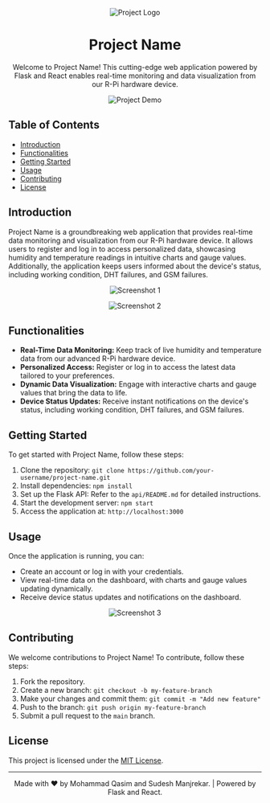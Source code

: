 <p align="center">
  <img src="project_logo.png" alt="Project Logo">
</p>

<h1 align="center">Project Name</h1>

<p align="center">
  Welcome to Project Name! This cutting-edge web application powered by Flask and React enables real-time monitoring and data visualization from our R-Pi hardware device.
</p>

<p align="center">
  <img src="demo.gif" alt="Project Demo">
</p>

## Table of Contents
- [Introduction](#introduction)
- [Functionalities](#functionalities)
- [Getting Started](#getting-started)
- [Usage](#usage)
- [Contributing](#contributing)
- [License](#license)

## Introduction
Project Name is a groundbreaking web application that provides real-time data monitoring and visualization from our R-Pi hardware device. It allows users to register and log in to access personalized data, showcasing humidity and temperature readings in intuitive charts and gauge values. Additionally, the application keeps users informed about the device's status, including working condition, DHT failures, and GSM failures.

<p align="center">
  <img src="screenshot_1.png" alt="Screenshot 1">
</p>

<p align="center">
  <img src="screenshot_2.png" alt="Screenshot 2">
</p>

## Functionalities
- **Real-Time Data Monitoring:** Keep track of live humidity and temperature data from our advanced R-Pi hardware device.
- **Personalized Access:** Register or log in to access the latest data tailored to your preferences.
- **Dynamic Data Visualization:** Engage with interactive charts and gauge values that bring the data to life.
- **Device Status Updates:** Receive instant notifications on the device's status, including working condition, DHT failures, and GSM failures.

## Getting Started
To get started with Project Name, follow these steps:

1. Clone the repository: `git clone https://github.com/your-username/project-name.git`
2. Install dependencies: `npm install`
3. Set up the Flask API: Refer to the `api/README.md` for detailed instructions.
4. Start the development server: `npm start`
5. Access the application at: `http://localhost:3000`

## Usage
Once the application is running, you can:

- Create an account or log in with your credentials.
- View real-time data on the dashboard, with charts and gauge values updating dynamically.
- Receive device status updates and notifications on the dashboard.

<p align="center">
  <img src="screenshot_3.png" alt="Screenshot 3">
</p>

## Contributing
We welcome contributions to Project Name! To contribute, follow these steps:

1. Fork the repository.
2. Create a new branch: `git checkout -b my-feature-branch`
3. Make your changes and commit them: `git commit -m "Add new feature"`
4. Push to the branch: `git push origin my-feature-branch`
5. Submit a pull request to the `main` branch.

## License
This project is licensed under the [MIT License](LICENSE).

---

<p align="center">
  Made with ❤️ by Mohammad Qasim and Sudesh Manjrekar. | Powered by Flask and React.
</p>
